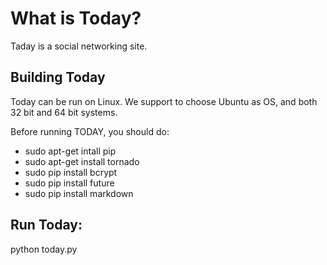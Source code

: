 What is Today?
==============

Taday is a social networking site.


Building Today
--------------

Today can be run on Linux. We support to choose Ubuntu as OS, and both 32 bit and 64 bit systems.

Before running TODAY, you should do:

* sudo apt-get intall pip
* sudo apt-get install tornado
* sudo pip install bcrypt
* sudo pip install future
* sudo pip install markdown

Run Today:
----------

python today.py


